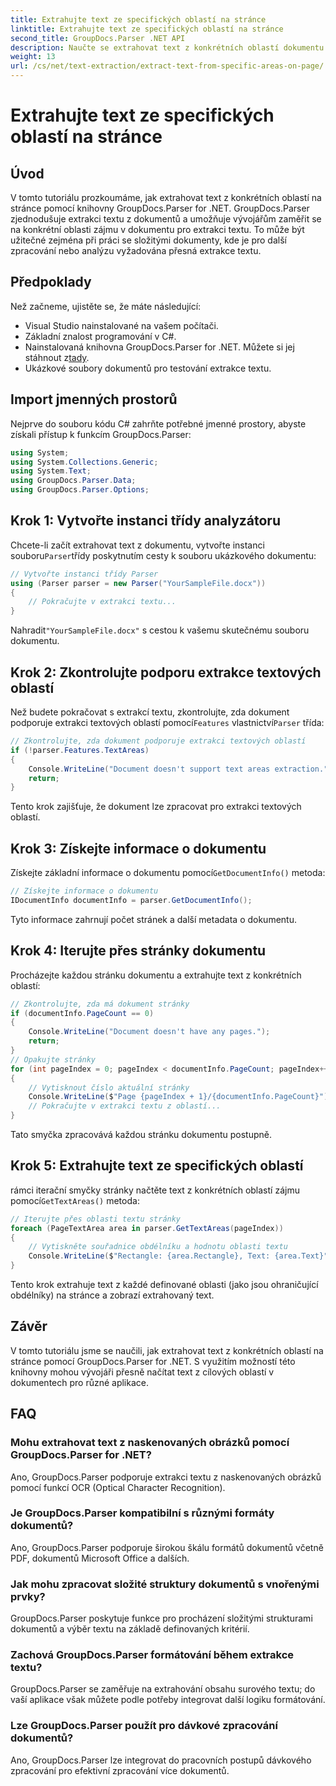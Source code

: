 ```yaml
---
title: Extrahujte text ze specifických oblastí na stránce
linktitle: Extrahujte text ze specifických oblastí na stránce
second_title: GroupDocs.Parser .NET API
description: Naučte se extrahovat text z konkrétních oblastí dokumentu pomocí GroupDocs.Parser for .NET. Cílená a přesná extrakce textu pro vaše aplikace.
weight: 13
url: /cs/net/text-extraction/extract-text-from-specific-areas-on-page/
---
```


# Extrahujte text ze specifických oblastí na stránce

## Úvod
V tomto tutoriálu prozkoumáme, jak extrahovat text z konkrétních oblastí na stránce pomocí knihovny GroupDocs.Parser for .NET. GroupDocs.Parser zjednodušuje extrakci textu z dokumentů a umožňuje vývojářům zaměřit se na konkrétní oblasti zájmu v dokumentu pro extrakci textu. To může být užitečné zejména při práci se složitými dokumenty, kde je pro další zpracování nebo analýzu vyžadována přesná extrakce textu.
## Předpoklady
Než začneme, ujistěte se, že máte následující:
- Visual Studio nainstalované na vašem počítači.
- Základní znalost programování v C#.
- Nainstalovaná knihovna GroupDocs.Parser for .NET. Můžete si jej stáhnout z[tady](https://releases.groupdocs.com/parser/net/).
- Ukázkové soubory dokumentů pro testování extrakce textu.
## Import jmenných prostorů
Nejprve do souboru kódu C# zahrňte potřebné jmenné prostory, abyste získali přístup k funkcím GroupDocs.Parser:
```csharp
using System;
using System.Collections.Generic;
using System.Text;
using GroupDocs.Parser.Data;
using GroupDocs.Parser.Options;
```
## Krok 1: Vytvořte instanci třídy analyzátoru
 Chcete-li začít extrahovat text z dokumentu, vytvořte instanci souboru`Parser`třídy poskytnutím cesty k souboru ukázkového dokumentu:
```csharp
// Vytvořte instanci třídy Parser
using (Parser parser = new Parser("YourSampleFile.docx"))
{
    // Pokračujte v extrakci textu...
}
```
 Nahradit`"YourSampleFile.docx"` s cestou k vašemu skutečnému souboru dokumentu.
## Krok 2: Zkontrolujte podporu extrakce textových oblastí
 Než budete pokračovat s extrakcí textu, zkontrolujte, zda dokument podporuje extrakci textových oblastí pomocí`Features` vlastnictví`Parser` třída:
```csharp
// Zkontrolujte, zda dokument podporuje extrakci textových oblastí
if (!parser.Features.TextAreas)
{
    Console.WriteLine("Document doesn't support text areas extraction.");
    return;
}
```
Tento krok zajišťuje, že dokument lze zpracovat pro extrakci textových oblastí.
## Krok 3: Získejte informace o dokumentu
 Získejte základní informace o dokumentu pomocí`GetDocumentInfo()` metoda:
```csharp
// Získejte informace o dokumentu
IDocumentInfo documentInfo = parser.GetDocumentInfo();
```
Tyto informace zahrnují počet stránek a další metadata o dokumentu.
## Krok 4: Iterujte přes stránky dokumentu
Procházejte každou stránku dokumentu a extrahujte text z konkrétních oblastí:
```csharp
// Zkontrolujte, zda má dokument stránky
if (documentInfo.PageCount == 0)
{
    Console.WriteLine("Document doesn't have any pages.");
    return;
}
// Opakujte stránky
for (int pageIndex = 0; pageIndex < documentInfo.PageCount; pageIndex++)
{
    // Vytisknout číslo aktuální stránky
    Console.WriteLine($"Page {pageIndex + 1}/{documentInfo.PageCount}");
    // Pokračujte v extrakci textu z oblastí...
}
```
Tato smyčka zpracovává každou stránku dokumentu postupně.
## Krok 5: Extrahujte text ze specifických oblastí
 rámci iterační smyčky stránky načtěte text z konkrétních oblastí zájmu pomocí`GetTextAreas()` metoda:
```csharp
// Iterujte přes oblasti textu stránky
foreach (PageTextArea area in parser.GetTextAreas(pageIndex))
{
    // Vytiskněte souřadnice obdélníku a hodnotu oblasti textu
    Console.WriteLine($"Rectangle: {area.Rectangle}, Text: {area.Text}");
}
```
Tento krok extrahuje text z každé definované oblasti (jako jsou ohraničující obdélníky) na stránce a zobrazí extrahovaný text.
## Závěr
V tomto tutoriálu jsme se naučili, jak extrahovat text z konkrétních oblastí na stránce pomocí GroupDocs.Parser for .NET. S využitím možností této knihovny mohou vývojáři přesně načítat text z cílových oblastí v dokumentech pro různé aplikace.

## FAQ
### Mohu extrahovat text z naskenovaných obrázků pomocí GroupDocs.Parser for .NET?
Ano, GroupDocs.Parser podporuje extrakci textu z naskenovaných obrázků pomocí funkcí OCR (Optical Character Recognition).
### Je GroupDocs.Parser kompatibilní s různými formáty dokumentů?
Ano, GroupDocs.Parser podporuje širokou škálu formátů dokumentů včetně PDF, dokumentů Microsoft Office a dalších.
### Jak mohu zpracovat složité struktury dokumentů s vnořenými prvky?
GroupDocs.Parser poskytuje funkce pro procházení složitými strukturami dokumentů a výběr textu na základě definovaných kritérií.
### Zachová GroupDocs.Parser formátování během extrakce textu?
GroupDocs.Parser se zaměřuje na extrahování obsahu surového textu; do vaší aplikace však můžete podle potřeby integrovat další logiku formátování.
### Lze GroupDocs.Parser použít pro dávkové zpracování dokumentů?
Ano, GroupDocs.Parser lze integrovat do pracovních postupů dávkového zpracování pro efektivní zpracování více dokumentů.